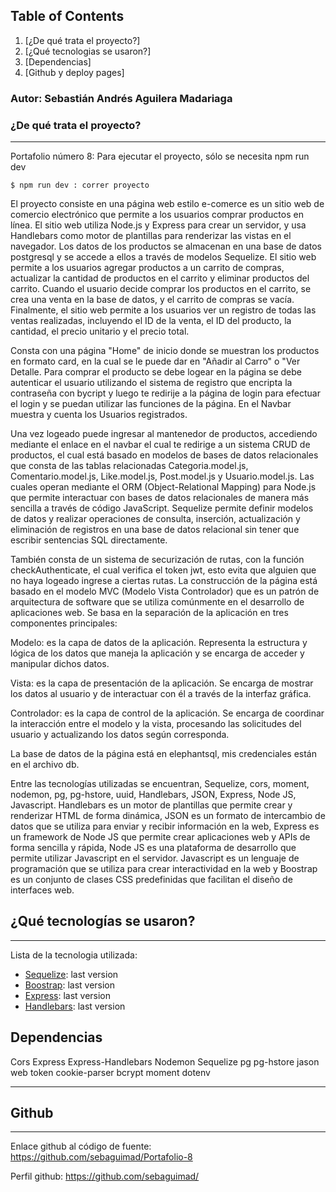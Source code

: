 ## Table of Contents
1. [¿De qué trata el proyecto?]
2. [¿Qué tecnologias se usaron?]
3. [Dependencias]
4. [Github y deploy pages]

### Autor: Sebastián Andrés Aguilera Madariaga

### ¿De qué trata el proyecto?
***
Portafolio número 8:
Para ejecutar el proyecto, sólo se necesita npm run dev

```
$ npm run dev : correr proyecto
```

El proyecto consiste en una página web estilo e-comerce es un sitio web de comercio electrónico que permite a los usuarios comprar productos en línea. El sitio web utiliza Node.js y Express para crear un servidor, y usa Handlebars como motor de plantillas para renderizar las vistas en el navegador. Los datos de los productos se almacenan en una base de datos postgresql y se accede a ellos a través de modelos Sequelize. El sitio web permite a los usuarios agregar productos a un carrito de compras, actualizar la cantidad de productos en el carrito y eliminar productos del carrito. Cuando el usuario decide comprar los productos en el carrito, se crea una venta en la base de datos, y el carrito de compras se vacía. Finalmente, el sitio web permite a los usuarios ver un registro de todas las ventas realizadas, incluyendo el ID de la venta, el ID del producto, la cantidad, el precio unitario y el precio total.

Consta con una página "Home" de inicio donde se muestran los productos en formato card, en la cual se le puede dar en "Añadir al Carro" o "Ver Detalle. Para comprar el producto se debe logear en la página se debe autenticar el usuario utilizando el sistema de registro que encripta la contraseña con bycript y luego te redirije a la página de login para efectuar el login y se puedan utilizar las funciones de la página. En el Navbar muestra y cuenta los Usuarios registrados.

Una vez logeado puede ingresar al mantenedor de productos, accediendo mediante el enlace en el navbar el cual te redirige a un sistema CRUD de productos, el cual está basado en modelos de bases de datos relacionales que consta de las tablas relacionadas Categoria.model.js, Comentario.model.js, Like.model.js, Post.model.js y Usuario.model.js. Las cuales operan mediante el ORM (Object-Relational Mapping) para Node.js que permite interactuar con bases de datos relacionales de manera más sencilla a través de código JavaScript. Sequelize permite definir modelos de datos y realizar operaciones de consulta, inserción, actualización y eliminación de registros en una base de datos relacional sin tener que escribir sentencias SQL directamente.

También consta de un sistema de securización de rutas, con la función checkAuthenticate, el cual verifica el token jwt, esto evita que alguien que no haya logeado ingrese a ciertas rutas. La construcción de la página está basado en el modelo MVC (Modelo Vista Controlador) que es un patrón de arquitectura de software que se utiliza comúnmente en el desarrollo de aplicaciones web. Se basa en la separación de la aplicación en tres componentes principales:

Modelo: es la capa de datos de la aplicación. Representa la estructura y lógica de los datos que maneja la aplicación y se encarga de acceder y manipular dichos datos.

Vista: es la capa de presentación de la aplicación. Se encarga de mostrar los datos al usuario y de interactuar con él a través de la interfaz gráfica.

Controlador: es la capa de control de la aplicación. Se encarga de coordinar la interacción entre el modelo y la vista, procesando las solicitudes del usuario y actualizando los datos según corresponda.

La base de datos de la página está en elephantsql, mis credenciales están en el archivo db.

Entre las tecnologías utilizadas se encuentran, Sequelize, cors, moment, nodemon, pg, pg-hstore, uuid, Handlebars, JSON, Express, Node JS, Javascript. Handlebars es un motor de plantillas que permite crear y renderizar HTML de forma dinámica, JSON es un formato de intercambio de datos que se utiliza para enviar y recibir información en la web, Express es un framework de Node JS que permite crear aplicaciones web y APIs de forma sencilla y rápida, Node JS es una plataforma de desarrollo que permite utilizar Javascript en el servidor. Javascript es un lenguaje de programación que se utiliza para crear interactividad en la web y Boostrap es un conjunto de clases CSS predefinidas que facilitan el diseño de interfaces web.

## ¿Qué tecnologías se usaron?
***
 Lista de la tecnologia utilizada:

* [Sequelize](https://sequelize.org/): last version
* [Boostrap](https://tailwindcss.com/docs/installation/play-cdn): last version
* [Express](https://expressjs.com): last version
* [Handlebars](https://handlebarsjs.com): last version


## Dependencias
Cors
Express
Express-Handlebars
Nodemon
Sequelize
pg
pg-hstore
jason web token
cookie-parser
bcrypt
moment
dotenv
***
## Github
***
Enlace github al código de fuente: https://github.com/sebaguimad/Portafolio-8


Perfil github: https://github.com/sebaguimad/
